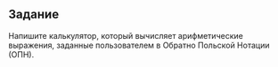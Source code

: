 ## Задание

Напишите калькулятор, который вычисляет арифметические выражения,
заданные пользователем в Обратно Польской Нотации (ОПН).
